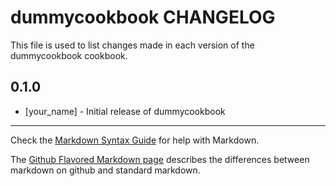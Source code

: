 dummycookbook CHANGELOG
=======================

This file is used to list changes made in each version of the dummycookbook cookbook.

0.1.0
-----
- [your_name] - Initial release of dummycookbook

- - -
Check the [Markdown Syntax Guide](http://daringfireball.net/projects/markdown/syntax) for help with Markdown.

The [Github Flavored Markdown page](http://github.github.com/github-flavored-markdown/) describes the differences between markdown on github and standard markdown.
